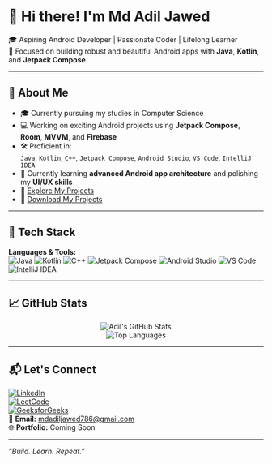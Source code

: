 # 👋 Hi there! I'm Md Adil Jawed

🎓 Aspiring Android Developer | Passionate Coder | Lifelong Learner  
📱 Focused on building robust and beautiful Android apps with **Java**, **Kotlin**, and **Jetpack Compose**.

---

## 🚀 About Me

- 🎓 Currently pursuing my studies in Computer Science
- 💻 Working on exciting Android projects using **Jetpack Compose**, **Room**, **MVVM**, and **Firebase**
- 🛠️ Proficient in:  
  `Java`, `Kotlin`, `C++`, `Jetpack Compose`, `Android Studio`, `VS Code`, `IntelliJ IDEA`
- 🌱 Currently learning **advanced Android app architecture** and polishing my **UI/UX skills**
- 🔗 [Explore My Projects](https://github.com/adl02?tab=repositories)
- 🔗 [Download My Projects]([https://github.com/adl02?tab=repositories](https://drive.google.com/drive/folders/1NvZOz_pnDw79hWOWOttmp6vLxG78ht-V))

---

## 🔨 Tech Stack

**Languages & Tools:**  
![Java](https://img.shields.io/badge/Java-007396?style=flat&logo=java&logoColor=white)
![Kotlin](https://img.shields.io/badge/Kotlin-0095D5?style=flat&logo=kotlin&logoColor=white)
![C++](https://img.shields.io/badge/C++-00599C?style=flat&logo=c%2B%2B&logoColor=white)
![Jetpack Compose](https://img.shields.io/badge/Jetpack%20Compose-4285F4?style=flat&logo=android&logoColor=white)
![Android Studio](https://img.shields.io/badge/Android%20Studio-3DDC84?style=flat&logo=android-studio&logoColor=white)
![VS Code](https://img.shields.io/badge/VS%20Code-007ACC?style=flat&logo=visual-studio-code&logoColor=white)
![IntelliJ IDEA](https://img.shields.io/badge/IntelliJ-000000?style=flat&logo=intellij-idea&logoColor=white)

---

## 📈 GitHub Stats

<p align="center">
  <img src="https://github-readme-stats.vercel.app/api?username=adl02&show_icons=true&theme=tokyonight" alt="Adil's GitHub Stats" />
  <br/>
  <img src="https://github-readme-stats.vercel.app/api/top-langs/?username=adl02&layout=compact&theme=tokyonight" alt="Top Languages" />
</p>

---

## 📬 Let's Connect

[![LinkedIn](https://img.shields.io/badge/LinkedIn-blue?style=flat&logo=linkedin&logoColor=white)](https://www.linkedin.com/in/adl02/)  
[![LeetCode](https://img.shields.io/badge/LeetCode-FFA116?style=flat&logo=leetcode&logoColor=white)](https://leetcode.com/u/adl02/)  
[![GeeksforGeeks](https://img.shields.io/badge/GeeksforGeeks-0F9D58?style=flat&logo=google&logoColor=white)](https://www.geeksforgeeks.org/user/adl02/)  
📧 **Email:** [mdadiljawed786@gmail.com](mailto:mdadiljawed786@gmail.com)  
🌐 **Portfolio:** Coming Soon

---

_“Build. Learn. Repeat.”_

